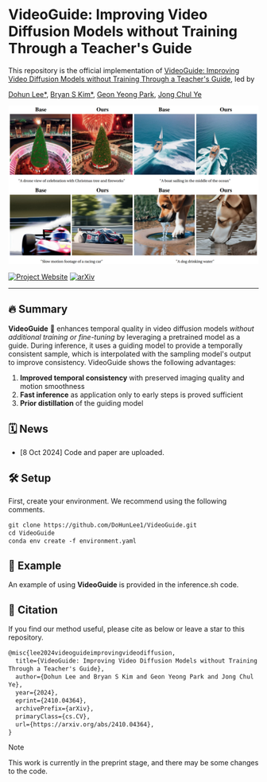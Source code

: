 # VideoGuide: Improving Video Diffusion Models without Training Through a Teacher's Guide

This repository is the official implementation of [VideoGuide: Improving Video Diffusion Models without Training Through a Teacher's Guide](https://arxiv.org/abs/2410.04364), led by

[Dohun Lee*](https://github.com/DoHunLee1), [Bryan S Kim*](https://scholar.google.com/citations?user=ndWU-84AAAAJ&hl=en), [Geon Yeong Park](https://geonyeong-park.github.io/), [Jong Chul Ye](https://bispl.weebly.com/professor.html)

![main figure](assets/main_fig.png)

[![Project Website](https://img.shields.io/badge/Project-Website-blue)](https://dohunlee1.github.io/videoguide.github.io/)
[![arXiv](https://img.shields.io/badge/arXiv-2311.18608-b31b1b.svg)](https://arxiv.org/abs/2410.04364)

---
## 🔥 Summary

**VideoGuide** 🚀 enhances temporal quality in video diffusion models *without additional training or fine-tuning* by leveraging a pretrained model as a guide. During inference, it uses a guiding model to provide a temporally consistent sample, which is interpolated with the sampling model's output to improve consistency. VideoGuide shows the following advantages:

1. **Improved temporal consistency** with preserved imaging quality and motion smoothness
2. **Fast inference** as application only to early steps is proved sufficient
4. **Prior distillation** of the guiding model

## 🗓 ️News
- [8 Oct 2024] Code and paper are uploaded.

## 🛠️ Setup
First, create your environment. We recommend using the following comments. 

```
git clone https://github.com/DoHunLee1/VideoGuide.git
cd VideoGuide
conda env create -f environment.yaml
```

## 🌄 Example
An example of using **VideoGuide** is provided in the inference.sh code.

## 📝 Citation
If you find our method useful, please cite as below or leave a star to this repository.

```
@misc{lee2024videoguideimprovingvideodiffusion,
  title={VideoGuide: Improving Video Diffusion Models without Training Through a Teacher's Guide}, 
  author={Dohun Lee and Bryan S Kim and Geon Yeong Park and Jong Chul Ye},
  year={2024},
  eprint={2410.04364},
  archivePrefix={arXiv},
  primaryClass={cs.CV},
  url={https://arxiv.org/abs/2410.04364}, 
}
```

> [!note]
> This work is currently in the preprint stage, and there may be some changes to the code.
